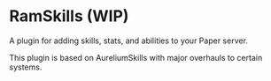 # RamSkills (WIP)
A plugin for adding skills, stats, and abilities to your Paper server.

This plugin is based on AureliumSkills with major overhauls to certain systems.
